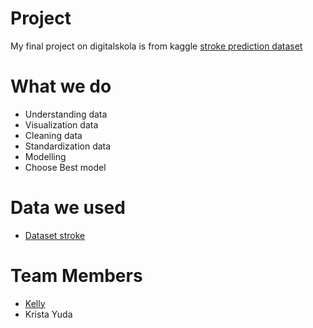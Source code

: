 # Project
My final project on digitalskola is from kaggle [stroke prediction dataset](https://www.kaggle.com/fedesoriano/stroke-prediction-dataset)

# What we do
- Understanding data
- Visualization data
- Cleaning data
- Standardization data
- Modelling
- Choose Best model

# Data we used
- [Dataset stroke](https://github.com/kellylie/digitalskola/blob/main/healthcare-dataset-stroke-data.csv)

# Team Members
- [Kelly](https://github.com/kellylie)
- Krista Yuda 
